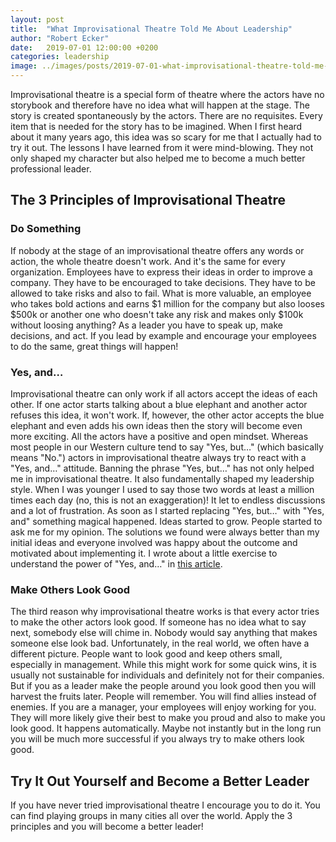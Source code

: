 ```yaml
---
layout: post
title:  "What Improvisational Theatre Told Me About Leadership"
author: "Robert Ecker"
date:   2019-07-01 12:00:00 +0200
categories: leadership
image: ../images/posts/2019-07-01-what-improvisational-theatre-told-me-about-leadership/title-image.jpg
---
```


Improvisational theatre is a special form of theatre where the actors have no storybook and therefore have no idea what will happen at the stage. The story is created spontaneously by the actors. There are no requisites. Every item that is needed for the story has to be imagined. When I first heard about it many years ago, this idea was so scary for me that I actually had to try it out. The lessons I have learned from it were mind-blowing. They not only shaped my character but also helped me to become a much better professional leader.

## The 3 Principles of Improvisational Theatre

### Do Something
If nobody at the stage of an improvisational theatre offers any words or action, the whole theatre doesn't work. And it's the same for every organization. Employees have to express their ideas in order to improve a company. They have to be encouraged to take decisions. They have to be allowed to take risks and also to fail. What is more valuable, an employee who takes bold actions and earns $1 million for the company but also looses $500k or another one who doesn't take any risk and makes only $100k without loosing anything?
As a leader you have to speak up, make decisions, and act. If you lead by example and encourage your employees to do the same, great things will happen!

### Yes, and…
Improvisational theatre can only work if all actors accept the ideas of each other. If one actor starts talking about a blue elephant and another actor refuses this idea, it won't work. If, however, the other actor accepts the blue elephant and even adds his own ideas then the story will become even more exciting. All the actors have a positive and open mindset. Whereas most people in our Western culture tend to say "Yes, but…" (which basically means "No.") actors in improvisational theatre always try to react with a "Yes, and…" attitude.
Banning the phrase "Yes, but…" has not only helped me in improvisational theatre. It also fundamentally shaped my leadership style. When I was younger I used to say those two words at least a million times each day (no, this is not an exaggeration)! It let to endless discussions and a lot of frustration. As soon as I started replacing "Yes, but…" with "Yes, and" something magical happened. Ideas started to grow. People started to ask me for my opinion. The solutions we found were always better than my initial ideas and everyone involved was happy about the outcome and motivated about implementing it. I wrote about a little exercise to understand the power of "Yes, and…" in [this article](https://team-coder.com/how-one-word-changed-my-life).

### Make Others Look Good
The third reason why improvisational theatre works is that every actor tries to make the other actors look good. If someone has no idea what to say next, somebody else will chime in. Nobody would say anything that makes someone else look bad.
Unfortunately, in the real world, we often have a different picture. People want to look good and keep others small, especially in management. While this might work for some quick wins, it is usually not sustainable for individuals and definitely not for their companies. But if you as a leader make the people around you look good then you will harvest the fruits later. People will remember. You will find allies instead of enemies. If you are a manager, your employees will enjoy working for you. They will more likely give their best to make you proud and also to make you look good. It happens automatically. Maybe not instantly but in the long run you will be much more successful if you always try to make others look good.

## Try It Out Yourself and Become a Better Leader
If you have never tried improvisational theatre I encourage you to do it. You can find playing groups in many cities all over the world. Apply the 3 principles and you will become a better leader!
